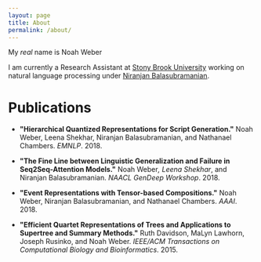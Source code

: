 ```yaml
---
layout: page
title: About
permalink: /about/
---
```


My *real* name is Noah Weber

I am currently a Research Assistant at [Stony Brook University](www.stonybrook.edu) working on natural language processing under [Niranjan Balasubramanian](http://www3.cs.stonybrook.edu/~niranjan/). 

# Publications
* **"Hierarchical Quantized Representations for Script Generation."** Noah Weber, Leena Shekhar, Niranjan Balasubramanian, and Nathanael Chambers. *EMNLP*. 2018. 
* **"The Fine Line between Linguistic Generalization and Failure in Seq2Seq-Attention Models."** Noah Weber<sup>*</sup>, Leena Shekhar<sup>*</sup>, and Niranjan Balasubramanian. *NAACL GenDeep Workshop*. 2018. 

* **"Event Representations with Tensor-based Compositions."** Noah Weber, Niranjan Balasubramanian, and Nathanael Chambers. *AAAI*. 2018. 
* **"Efficient Quartet Representations of Trees and Applications to Supertree and Summary Methods."** Ruth Davidson, MaLyn Lawhorn, Joseph Rusinko, and Noah Weber. *IEEE/ACM Transactions on 
Computational Biology and Bioinformatics*. 2015.

